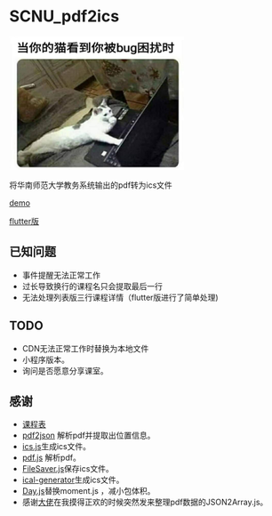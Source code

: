 # SCNU_pdf2ics

<img width="314" height="240" src="./But_I_DONT_HAVE_A_CAT.jpg"/>

将华南师范大学教务系统输出的pdf转为ics文件

[demo](https://lraty-li.github.io/)

[flutter版](https://github.com/lraty-li/SCNU-Jwxt-Pdf2Ics-flutter)

## 已知问题

- 事件提醒无法正常工作
- 过长导致换行的课程名只会提取最后一行
- 无法处理列表版三行课程详情（flutter版进行了简单处理)

## TODO

- CDN无法正常工作时替换为本地文件
- 小程序版本。
- 询问是否愿意分享课室。

## 感谢

- [课程表](https://github.com/iscnu/scnu-schedule-ical-jwxt)
- [pdf2json](https://github.com/modesty/pdf2json) 解析pdf并提取出位置信息。
- [ics.js](https://github.com/nwcell/ics.js)生成ics文件。
- [pdf.js](https://github.com/mozilla/pdf.js) 解析pdf。
- [FileSaver.js](https://github.com/eligrey/FileSaver.js/)保存ics文件。
- [ical-generator](https://github.com/sebbo2002/ical-generator)生成ics文件。
- [Day.js](https://github.com/iamkun/dayjs)替换moment.js ，减小包体积。
- 感谢[大佬](https://github.com/Okami-2)在我摸得正欢的时候突然发来整理pdf数据的JSON2Array.js。
